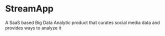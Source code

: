 # StreamApp
A SaaS based Big Data Analytic product that curates social media data and provides ways to analyze it
